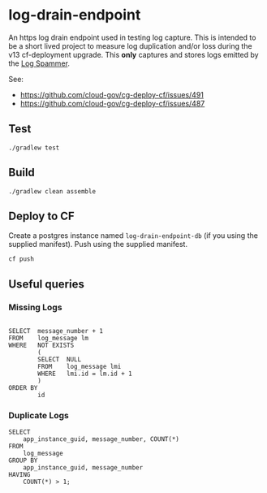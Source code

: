# log-drain-endpoint

An https log drain endpoint used in testing log capture. This is intended to be a short lived project to measure log duplication and/or loss during the v13 cf-deployment upgrade. This **only** captures and stores logs emitted by the [Log Spammer](https://github.com/cloud-gov/log-spammer).

See:
- https://github.com/cloud-gov/cg-deploy-cf/issues/491
- https://github.com/cloud-gov/cg-deploy-cf/issues/487

## Test

```
./gradlew test
```

## Build

```
./gradlew clean assemble
```

## Deploy to CF

Create a postgres instance named `log-drain-endpoint-db` (if you using the supplied manifest). Push using the supplied manifest.

```
cf push
```

## Useful queries



### Missing Logs

```

SELECT  message_number + 1
FROM    log_message lm
WHERE   NOT EXISTS
        (
        SELECT  NULL
        FROM    log_message lmi 
        WHERE   lmi.id = lm.id + 1
        )
ORDER BY
        id
```

### Duplicate Logs

```
SELECT
    app_instance_guid, message_number, COUNT(*)
FROM
    log_message
GROUP BY
    app_instance_guid, message_number
HAVING 
    COUNT(*) > 1;
```
